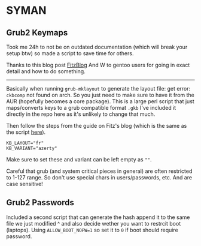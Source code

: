 # SYMAN

## Grub2 Keymaps

Took me 24h to not be on outdated documentation (which will break your setup btw) so made a script to save time for others. 

Thanks to this blog post [FitzBlog](https://fitzcarraldoblog.wordpress.com/2019/04/21/how-to-change-the-keymap-keyboard-layout-used-by-the-grub-shell-in-gentoo-linux/) And W to gentoo users for going in exact detail and how to do something.

---

Basically when running `grub-mklayout` to generate the layout file: get error: `ckbcomp` not found on arch. So you just need to make sure to have it from the AUR (hopefully becomes a core package). This is a large perl script that just maps/converts keys to a grub compatible format `.gkb` I've included it directly in the repo here as it's unlikely to change that much. 

Then follow the steps from the guide on Fitz's blog (which is the same as the script [here](https://github.com/h8d13/SYMAN-GRUB2/blob/master/grub_keymaps)). 

```
KB_LAYOUT="fr"
KB_VARIANT="azerty"
```

Make sure to set these and variant can be left empty as `""`. 

Careful that grub (and system critical pieces in general) are often restricted to 1-127 range. So don't use special chars in users/passwords, etc. And are case sensitive! 

## Grub2 Passwords

Included a second script that can generate the hash append it to the same file we just modified ^ and also decide wether you want to restrcit boot (laptops). Using `ALLOW_BOOT_NOPW=1` so set it to `0` if boot should require password.
